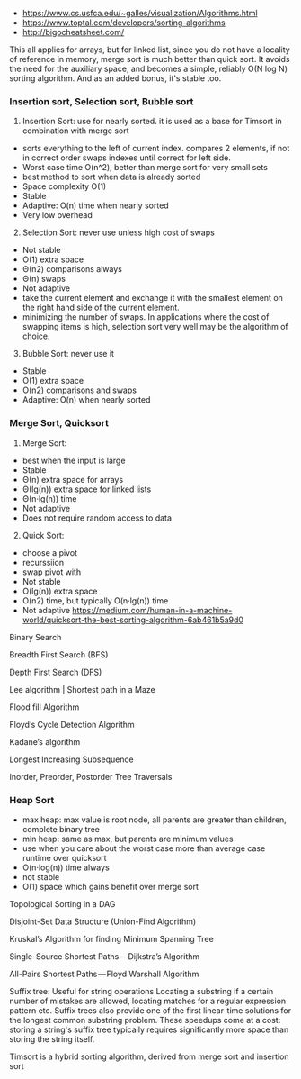 - https://www.cs.usfca.edu/~galles/visualization/Algorithms.html
- https://www.toptal.com/developers/sorting-algorithms
- http://bigocheatsheet.com/

This all applies for arrays, but for linked list, since you do not have a locality of reference in memory, merge sort is much better than quick sort. It avoids the need for the auxiliary space, and becomes a simple, reliably O(N log N) sorting algorithm. And as an added bonus, it's stable too.

### Insertion sort, Selection sort, Bubble sort

1. Insertion Sort: use for nearly sorted. it is used as a base for Timsort in combination with merge sort
- sorts everything to the left of current index. compares 2 elements, if not in correct order swaps indexes until correct for left side.
- Worst case time O(n^2), better than merge sort for very small sets
- best method to sort when data is already sorted
- Space complexity O(1)
- Stable
- Adaptive: O(n) time when nearly sorted
- Very low overhead

2. Selection Sort: never use unless high cost of swaps
- Not stable
- O(1) extra space
- Θ(n2) comparisons always
- Θ(n) swaps
- Not adaptive
- take the current element and exchange it with the smallest element on the right hand side of the current element. 
-  minimizing the number of swaps. In applications where the cost of swapping items is high, selection sort very well may be the algorithm of choice.

3. Bubble Sort: never use it
- Stable
- O(1) extra space
- O(n2) comparisons and swaps
- Adaptive: O(n) when nearly sorted

### Merge Sort, Quicksort

1. Merge Sort: 
-  best when the input is large
- Stable
- Θ(n) extra space for arrays
- Θ(lg(n)) extra space for linked lists
- Θ(n·lg(n)) time
- Not adaptive
- Does not require random access to data

2. Quick Sort: 
- choose a pivot
- recurssiion
- swap pivot with
- Not stable
- O(lg(n)) extra space
- O(n2) time, but typically O(n·lg(n)) time
- Not adaptive
https://medium.com/human-in-a-machine-world/quicksort-the-best-sorting-algorithm-6ab461b5a9d0


Binary Search

Breadth First Search (BFS)

Depth First Search (DFS)

Lee algorithm | Shortest path in a Maze

Flood fill Algorithm

Floyd’s Cycle Detection Algorithm

Kadane’s algorithm

Longest Increasing Subsequence

Inorder, Preorder, Postorder Tree Traversals

### Heap Sort
- max heap: max value is root node, all parents are greater than children, complete binary tree
- min heap: same as max, but parents are minimum values
- use when you care about the worst case more than average case runtime over quicksort
- O(n·log(n)) time always
- not stable
- O(1) space which gains benefit over merge sort

Topological Sorting in a DAG

Disjoint-Set Data Structure (Union-Find Algorithm)

Kruskal’s Algorithm for finding Minimum Spanning Tree

Single-Source Shortest Paths — Dijkstra’s Algorithm

All-Pairs Shortest Paths — Floyd Warshall Algorithm

Suffix tree: Useful for string operations
Locating a substring if a certain number of mistakes are allowed, locating matches for a regular expression pattern etc. Suffix trees also provide one of the first linear-time solutions for the longest common substring problem. These speedups come at a cost: storing a string's suffix tree typically requires significantly more space than storing the string itself.


Timsort is a hybrid sorting algorithm, derived from merge sort and insertion sort
